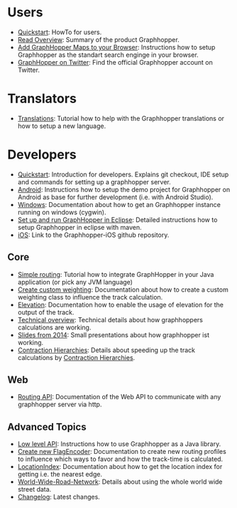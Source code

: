 # Users

 * [Quickstart](./web/quickstart.md): HowTo for users.
 * [Read Overview](https://graphhopper.com/#overview): Summary of the product Graphhopper. 
 * [Add GraphHopper Maps to your Browser](./web/open-search.md): Instructions how to setup Graphhopper as the standart search enginge in your browser.
 * [GraphHopper on Twitter](https://twitter.com/graphhopper): Find the official Graphhopper account on Twitter.

# Translators

* [Translations](./core/translations.md): Tutorial how to help with the Graphhopper translations or how to setup a new language.


# Developers

 * [Quickstart](./core/quickstart-from-source.md): Introduction for developers. Explains git checkout, IDE setup and commands for setting up a graphhopper server.
 * [Android](./android/index.md): Instructions how to setup the demo project for Graphhopper on Android as base for further development (i.e. with Android Studio).
 * [Windows](./core/windows-setup.md): Documentation about how to get an Graphhopper instance running on windows (cygwin).
 * [Set up and run GraphHopper in Eclipse](./core/eclipse-setup.md): Detailed instructions how to setup Graphhopper in eclipse with maven.
 * [iOS](https://github.com/graphhopper/graphhopper-ios/): Link to the Graphhopper-iOS github repository.

## Core

 * [Simple routing](./core/routing.md): Tutorial how to integrate GraphHopper in your Java application (or pick any JVM language)
 * [Create custom weighting](./core/weighting.md): Documentation about how to create a custom weighting class to influence the track calculation.
 * [Elevation](./core/elevation.md): Documentation how to enable the usage of elevation for the output of the track.
 * [Technical overview](./core/technical.md): Technical details about how graphhoppers calculations are working.
 * [Slides from 2014](https://graphhopper.com/public/slides/): Small presentations about how graphhopper ist working.
 * [Contraction Hierarchies](./core/ch.md): Details about speeding up the track calculations by [Contraction Hierarchies](http://en.wikipedia.org/wiki/Contraction_hierarchies).

## Web

 * [Routing API](./web/api-doc.md): Documentation of the Web API to communicate with any graphhopper server via http.
 
## Advanced Topics

 * [Low level API](./core/low-level-api.md): Instructions how to use Graphhopper as a Java library.
 * [Create new FlagEncoder](./core/create-new-flagencoder.md): Documentation to create new routing profiles to influence which ways to favor and how the track-time is calculated.
 * [LocationIndex](./core/location-index.md): Documentation about how to get the location index for getting i.e. the nearest edge.
 * [World-Wide-Road-Network](./core/world-wide.md): Details about using the whole world wide street data.
 * [Changelog](https://github.com/graphhopper/graphhopper/blob/master/core/files/changelog.txt): Latest changes.
